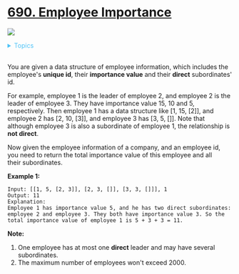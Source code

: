 # [690. Employee Importance](https://leetcode.com/problems/employee-importance/)

![](https://img.shields.io/badge/Difficulty-Easy-green.svg)

<details>
<summary style="color:#4FC3F7">Topics</summary>

* [`Bepth-first Search`](https://leetcode.com/tag/depth-first-search/)
* [`Breadth-first Search`](https://leetcode.com/tag/breadth-first-search/)
* [`Hash Table`](https://leetcode.com/tag/hash-table/)

</details>
<br />


You are given a data structure of employee information, which includes the employee's **unique id**, their **importance value** and their **direct** subordinates' id.

For example, employee 1 is the leader of employee 2, and employee 2 is the leader of employee 3. They have importance value 15, 10 and 5, respectively. Then employee 1 has a data structure like [1, 15, [2]], and employee 2 has [2, 10, [3]], and employee 3 has [3, 5, []]. Note that although employee 3 is also a subordinate of employee 1, the relationship is **not direct**.

Now given the employee information of a company, and an employee id, you need to return the total importance value of this employee and all their subordinates.

**Example 1:**

```
Input: [[1, 5, [2, 3]], [2, 3, []], [3, 3, []]], 1
Output: 11
Explanation:
Employee 1 has importance value 5, and he has two direct subordinates: employee 2 and employee 3. They both have importance value 3. So the total importance value of employee 1 is 5 + 3 + 3 = 11.
```

**Note:**

 1. One employee has at most one **direct** leader and may have several subordinates.
 2. The maximum number of employees won't exceed 2000.
